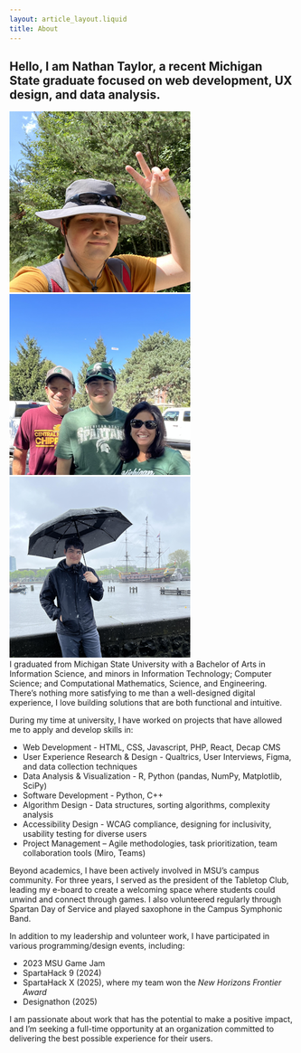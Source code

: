 ```yaml
---
layout: article_layout.liquid
title: About
---
```


## Hello, I am <strong>Nathan Taylor</strong>, a recent Michigan State graduate focused on web development, UX design, and data analysis.
<div id="about-images">
    <img class="about" alt="on a camping trip" src="/images/camping.png"/>
    <img class="about" alt="before a football game" src="/images/football.png"/>
    <img class="about" alt="rainy day during vacation to the Netherlands" src="/images/netherlands.png"/>
</div>
I graduated from Michigan State University with a Bachelor of Arts in Information Science, and minors in Information Technology; Computer Science; and Computational Mathematics, Science, and Engineering. There’s nothing more satisfying to me than a well-designed digital experience, I love building solutions that are both functional and intuitive.

During my time at university, I have worked on projects that have allowed me to apply and develop skills in:
 - Web Development - HTML, CSS, Javascript, PHP, React, Decap CMS
 - User Experience Research & Design - Qualtrics, User Interviews, Figma, and data collection techniques
 - Data Analysis & Visualization - R, Python (pandas, NumPy, Matplotlib, SciPy)
 - Software Development - Python, C++
 - Algorithm Design - Data structures, sorting algorithms, complexity analysis
 - Accessibility Design - WCAG compliance, designing for inclusivity, usability testing for diverse users
 - Project Management – Agile methodologies, task prioritization, team collaboration tools (Miro, Teams)

Beyond academics, I have been actively involved in MSU’s campus community. For three years, I served as the president of the Tabletop Club, leading my e-board to create a welcoming space where students could unwind and connect through games. I also volunteered regularly through Spartan Day of Service and played saxophone in the Campus Symphonic Band.

In addition to my leadership and volunteer work, I have participated in various programming/design events, including:
- 2023 MSU Game Jam
- SpartaHack 9 (2024)
- SpartaHack X (2025), where my team won the *New Horizons Frontier Award*
- Designathon (2025)

I am passionate about work that has the potential to make a positive impact, and I’m seeking a full-time opportunity at an organization committed to delivering the best possible experience for their users.